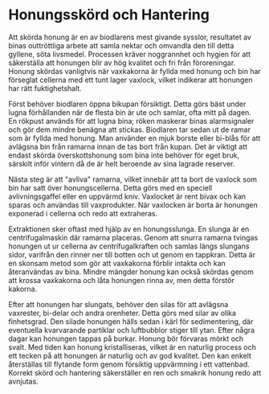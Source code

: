 
# Honungsskörd och Hantering

Att skörda honung är en av biodlarens mest givande sysslor, resultatet av binas outtröttliga arbete att samla nektar och omvandla den till detta gyllene, söta livsmedel. Processen kräver noggrannhet och hygien för att säkerställa att honungen blir av hög kvalitet och fri från föroreningar. Honung skördas vanligtvis när vaxkakorna är fyllda med honung och bin har förseglat cellerna med ett tunt lager vaxlock, vilket indikerar att honungen har rätt fuktighetshalt.

Först behöver biodlaren öppna bikupan försiktigt. Detta görs bäst under lugna förhållanden när de flesta bin är ute och samlar, ofta mitt på dagen. En rökpust används för att lugna bina; röken maskerar binas alarmsignaler och gör dem mindre benägna att stickas. Biodlaren tar sedan ut de ramar som är fyllda med honung. Man använder en mjuk borste eller bi-blås för att avlägsna bin från ramarna innan de tas bort från kupan. Det är viktigt att endast skörda överskottshonung som bina inte behöver för eget bruk, särskilt inför vintern då de är helt beroende av sina lagrade reserver.

Nästa steg är att "avliva" ramarna, vilket innebär att ta bort de vaxlock som bin har satt över honungscellerna. Detta görs med en speciell avlivningsgaffel eller en uppvärmd kniv. Vaxlocket är rent bivax och kan sparas och användas till vaxprodukter. När vaxlocken är borta är honungen exponerad i cellerna och redo att extraheras.

Extraktionen sker oftast med hjälp av en honungsslunga. En slunga är en centrifugalmaskin där ramarna placeras. Genom att snurra ramarna tvingas honungen ut ur cellerna av centrifugalkraften och samlas längs slungans sidor, varifrån den rinner ner till botten och ut genom en tappkran. Detta är en skonsam metod som gör att vaxkakorna förblir intakta och kan återanvändas av bina. Mindre mängder honung kan också skördas genom att krossa vaxkakorna och låta honungen rinna av, men detta förstör kakorna.

Efter att honungen har slungats, behöver den silas för att avlägsna vaxrester, bi-delar och andra orenheter. Detta görs med silar av olika finhetsgrad. Den silade honungen hälls sedan i kärl för sedimentering, där eventuella kvarvarande partiklar och luftbubblor stiger till ytan. Efter några dagar kan honungen tappas på burkar. Honung bör förvaras mörkt och svalt. Med tiden kan honung kristalliseras, vilket är en naturlig process och ett tecken på att honungen är naturlig och av god kvalitet. Den kan enkelt återställas till flytande form genom försiktig uppvärmning i ett vattenbad. Korrekt skörd och hantering säkerställer en ren och smakrik honung redo att avnjutas.
